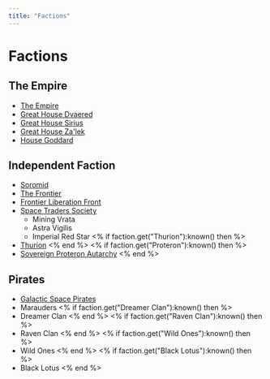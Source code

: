 ```yaml
---
title: "Factions"
---
```

# Factions

## The Empire

* [The Empire](docs/factions/empire)
* [Great House Dvaered](docs/factions/dvaered)
* [Great House Sirius](docs/factions/sirius)
* [Great House Za'lek](docs/factions/zalek)
* [House Goddard](docs/factions/goddard)

## Independent Faction

* [Soromid](docs/factions/soromid)
* [The Frontier](docs/factions/frontier)
* [Frontier Liberation Front](docs/factions/flf)
* [Space Traders Society](docs/factions/spacetraders)
   * Mining Vrata
   * Astra Vigilis
   * Imperial Red Star
<% if faction.get("Thurion"):known() then %>
* [Thurion](docs/factions/thurion)
<% end %>
<% if faction.get("Proteron"):known() then %>
* [Sovereign Proteron Autarchy](docs/factions/proteron)
<% end %>

## Pirates

* [Galactic Space Pirates](docs/factions/pirates)
* Marauders
<% if faction.get("Dreamer Clan"):known() then %>
* Dreamer Clan
<% end %>
<% if faction.get("Raven Clan"):known() then %>
* Raven Clan
<% end %>
<% if faction.get("Wild Ones"):known() then %>
* Wild Ones
<% end %>
<% if faction.get("Black Lotus"):known() then %>
* Black Lotus
<% end %>
